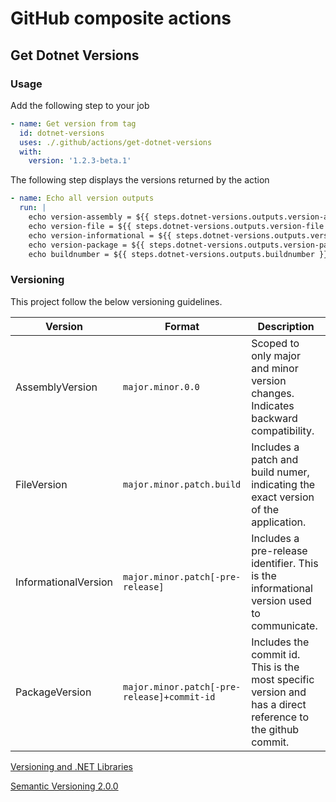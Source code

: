 # GitHub composite actions

## Get Dotnet Versions

### Usage

Add the following step to your job

```yaml
- name: Get version from tag
  id: dotnet-versions
  uses: ./.github/actions/get-dotnet-versions
  with: 
    version: '1.2.3-beta.1'
```

The following step displays the versions returned by the action

```yaml
- name: Echo all version outputs
  run: |
    echo version-assembly = ${{ steps.dotnet-versions.outputs.version-assembly }} 
    echo version-file = ${{ steps.dotnet-versions.outputs.version-file }}
    echo version-informational = ${{ steps.dotnet-versions.outputs.version-informational }}
    echo version-package = ${{ steps.dotnet-versions.outputs.version-package }}
    echo buildnumber = ${{ steps.dotnet-versions.outputs.buildnumber }}
```

### Versioning

This project follow the below versioning guidelines.

| Version              | Format                                      | Description |
| -------------------- | ------------------------------------------- | ----------- |
| AssemblyVersion      | `major.minor.0.0`                           | Scoped to only major and minor version changes. Indicates backward compatibility. |
| FileVersion          | `major.minor.patch.build`                   | Includes a patch and build numer, indicating the exact version of the application. |
| InformationalVersion | `major.minor.patch[-pre-release]`           | Includes a pre-release identifier. This is the informational version used to communicate. |
| PackageVersion       | `major.minor.patch[-pre-release]+commit-id` | Includes the commit id. This is the most specific version and has a direct reference to the github commit. |

[Versioning and .NET Libraries](https://docs.microsoft.com/en-us/dotnet/standard/library-guidance/versioning)

[Semantic Versioning 2.0.0](https://semver.org/)